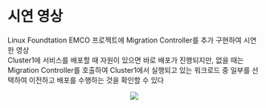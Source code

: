 # 시연 영상
Linux Foundtation EMCO 프로젝트에 Migration Controller를 추가 구현하여 시연한 영상 <br/>
Cluster1에 서비스를 배포할 때 자원이 있으면 바로 배포가 진행되지만, 없을 때는 Migration Controller를 호출하여 Cluster1에서 실행되고 있는 워크로드 중 일부를 선택하여 이전하고 배포를 수행하는 것을 확인할 수 있다

<p align="center">
  <img src="https://github.com/dbswlgp/emco/assets/46889729/5f9c103f-3d50-4aa7-a038-680db8942695">
</p>
